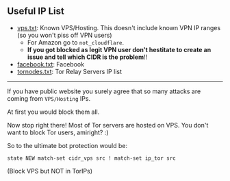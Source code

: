 ## Useful IP List

- [vps.txt](vps.txt): Known VPS/Hosting. This doesn't include known VPN IP ranges (so you won't piss off VPN users)
  - For Amazon go to `not_cloudflare`.
  - **If you got blocked as legit VPN user don't hestitate to create an issue and tell which CIDR is the problem**!!
- [facebook.txt](facebook.txt): Facebook
- [tornodes.txt](tornodes.txt): Tor Relay Servers IP list

---


If you have public website you surely agree that so many attacks are coming from `VPS/Hosting` IPs.

At first you would block them all.

Now stop right there! Most of Tor servers are hosted on VPS. You don't want to block Tor users, amiright? :)

So to the ultimate bot protection would be:

`state NEW match-set cidr_vps src ! match-set ip_tor src`

(Block VPS but NOT in TorIPs)
